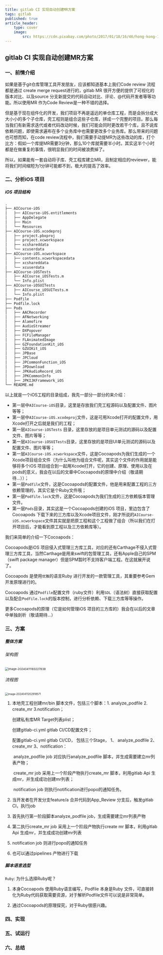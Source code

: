 ```yaml
---
title: gitlab CI 实现自动创建MR方案
tags: gitlab
published: true
article_header:
    type: cover 
    image:
        src: https://cdn.pixabay.com/photo/2017/01/18/16/46/hong-kong-1990268_1280.jpg
---
```


## gitlab CI 实现自动创建MR方案

### 一、前情介绍

如果是基于git仓库管理工具开发朋友，应该都知道基本上我们Code review 流程都是通过 create merge request进行的，gitlab MR 很开方便的提供了可视化的版本对比、以及source 分支新提交的代码自动对比、评论、@代码开发者等等功能。所以使用MR 作为Code Review是一种不错的选择。

但是基于现在组件化的开发，我们项目不再是遥远的单仓库工程，而是会拆分成大大小小的多个子仓库，壳工程则是组合这些子仓库，拼成一个完整的项目。那么每当我们有新需求迭代或者代码改动时候，我们可能会同时更改若干个库，且不说库依赖问题，即使需求遍布在多个业务库中也需要更改多个业务库。那么带来的问题也可想而知，在code review流程中，我们需要手动提MR为这些改动的库，打个比方：假如一个库提MR需要3分钟，那么10个库就需要半小时。其实这半个小时都是在做重复的事情，很明显我们的时间被浪费掉了。

所以，如果能有一套自动将子库、壳工程库建立MR，且制定相应的reviewer，能将我们时间缩短为1分钟可能都不到，极大的提高了效率。

### 二、分析iOS 项目

##### iOS 项目结构

```xml
.
├── AICourse-iOS
│   ├── AICourse-iOS.entitlements
│   ├── AppDelegate
│   ├── Main
│   └── Resources
├── AICourse-iOS.xcodeproj
│   ├── project.pbxproj
│   ├── project.xcworkspace
│   ├── xcshareddata
│   └── xcuserdata
├── AICourse-iOS.xcworkspace
│   ├── contents.xcworkspacedata
│   ├── xcshareddata
│   └── xcuserdata
├── AICourse-iOSTests
│   ├── AICourse_iOSTests.m
│   └── Info.plist
├── AICourse-iOSUITests
│   ├── AICourse_iOSUITests.m
│   └── Info.plist
├── Podfile
├── Podfile.lock
├── Pods
│   ├── AACRecorder
│   ├── AFNetworking
│   ├── Alamofire
│   ├── AudioStreamer
│   ├── DXPopover
│   ├── FCFileManager
│   ├── FLAnimatedImage
│   ├── GZFoundationKit_iOS
│   ├── GZUIKit_iOS
│   ├── JPBase
│   ├── JPCloud
│   ├── JPCommonFunction_iOS
│   ├── JPDownload
│   ├── JPKAudioRecord_iOS
│   ├── JPKCommonInfo
│   ├── JPKIJKFramework_iOS
└── README.md
```

以上就是一个iOS工程的目录组成，我先一部分一部分的来介绍：

* 第一层中`AICourse-iOS`目录，这里是存放我们壳工程源码以及配置文件、图片等等；
* 第一层中`AICourse-iOS.xcodeproj`文件，这是可用Xcode打开的配置文件，用Xcode打开之后就是我们的工程；
* 第一层`AICourse-iOSTests` 目录，这里存放的是项目单元测试的源码以及配置文件、图片等等；
* 第一层`AICourse-iOSUITests`目录，这里存放的是项目UI单元测试的源码以及配置文件、图片等等；
* 第一层`AICourse-iOS.xcworkspace`文件，这是Cocoapods为我们生成的一个Xcode项目组合文件（为什么叫他为组合文件呢，其实这个文件的作用就是能够将多个iOS 项目组合到一起用Xcode打开，它的创建、原理、使用以及在pods的意义，我会在以后的文章中Cocoapods的原理中介绍（敬请期待...））；
* 第一层`Podfile`文件，这是Cocoapods的配置文件，他是用来配置工程的三方依赖管理的，其实它是个Ruby文件哦；
* 第一层`Podfile.lock`文件，这是Cocoapods为我们生成的三方依赖版本管理文件。
* 第一层`Pods`目录，其实这是一个Cocoapods创建的iOS 项目，里边包含了Cocoapods 下载下来的三方库以及Xcode项目文件，刚才所说的`AICourse-iOS.xcworkspace`文件其实就是把原工程和这个工程做了组合（所以我们在打开项目后，才能看到原工程以及三方依赖库等）。

我们来简单的介绍一下Cocoapods：

Cocoapods是iOS 项目侵入式管理三方库工具，对应的还有Carthage不侵入式管理三方库工具，当然Carthage是用来swift的包管理工具，还有Apple自己的SPM（swift package manager）但是SPM暂时不支持客户端工程。在这就展开说了。

Cocoapods 是使用`优雅`的语言Ruby 进行开发的一款管理工具，其重要参考Gem开发原理进行的。

Cocoapods 通过`Podfile`配置文件（ruby文件）利用`SDL`（语法树）直接获取配置以及配合`Podfile.lock`的版本控制，进行分析依赖、下载三方库等等操作。

更多Cocoapods的原理（它是如何管理iOS 项目的三方库的）我会在以后的文章中单独剖析（敬请期待...）

### 三、方案

##### 整体方案

###### 架构图

<img src="https://cdn.jsdelivr.net/gh/HaoXianSen/HaoXianSen.github.io@master/screenshots/20240411183228image-20240411183227838.png" alt="image-20240411183227838" style="zoom:67%;" />

###### 流程图

<img src="https://cdn.jsdelivr.net/gh/HaoXianSen/HaoXianSen.github.io@master/screenshots/20240411202918image-20240411202918571.png" alt="image-20240411202918571" style="zoom:60%;" />

1. 本地壳工程创建mr/bin 脚本文件，包括三个脚本：1. analyze_podfile 2. create_mr 3.notification；

   创建私有库MR Target列表plist；

   创建gitlab-ci.yml gitlab CI/CD配置文件；

   配置gitlab-ci.yml gitlab CI/CD， 包括三个Stage， 1、 analyze_podfile 2、create_mr 3、notification：

   ​	 analyze_podfile job 对应执行analyze_podfile 脚本，并生成需要建立mr列表产物；

   ​	  create_mr job 采用上一个阶段产物执行create_mr 脚本，利用gitlab Api 生成mr，并生成成功创建mr列表；

   ​	 notification job 则执行notification进行popo的通知任务。

2. 当开发者在开发分支feature/a 合并代码到App_Review 分支后，触发gitlab CI，执行job

3. 首先执行第一阶段脚本analyze_podfile job，生成需要建立mr列表产物

4. 第二执行create_mr job 采用上一个阶段产物执行create mr 脚本，利用gitlab Api 生成mr，并生成成功创建mr列表

5. notification job 则进行popo的通知任务

6. 也可以通过pipelines 产物进行下载

##### 脚本语言选型

`Ruby`: 为什么选择Ruby呢？

1. 本身Cocoapods 使用Ruby语言编写，Podfile 本身是Ruby 文件，可直接转化为Ruby代码获取需要资源，对于解析Podfile文件可以说是非常简单。

2. 通过Cocoapods的原理探究，对于Ruby很感兴趣。

### 四、实现

### 五、试运行

### 六、总结